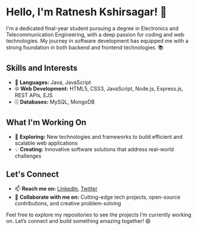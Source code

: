 # Hello, I'm Ratnesh Kshirsagar! 👋

I'm a dedicated final-year student pursuing a degree in Electronics and Telecommunication Engineering, with a deep passion for coding and web technologies. My journey in software development has equipped me with a strong foundation in both backend and frontend technologies. 📚

## Skills and Interests

- 🔧 **Languages:** Java, JavaScript
- 🌐 **Web Development:** HTML5, CSS3, JavaScript, Node.js, Express.js, REST APIs, EJS
- 🗄️ **Databases:** MySQL, MongoDB

## What I'm Working On

- 🌟 **Exploring:** New technologies and frameworks to build efficient and scalable web applications
- 💡 **Creating:** Innovative software solutions that address real-world challenges

## Let's Connect

- 📫 **Reach me on:** [LinkedIn](https://www.linkedin.com/in/ratnesh1253), [Twitter](https://twitter.com/ratnesh1253)
- 💬 **Collaborate with me on:** Cutting-edge tech projects, open-source contributions, and creative problem-solving

Feel free to explore my repositories to see the projects I’m currently working on. Let’s connect and build something amazing together! 😄
